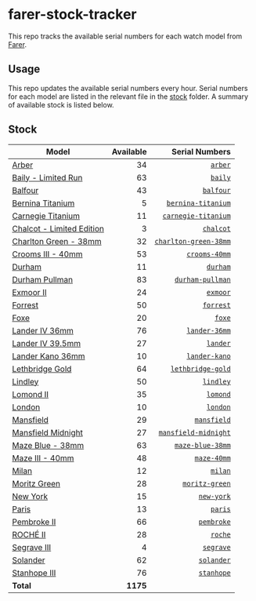 # farer-stock-tracker

This repo tracks the available serial numbers for each watch model from [Farer](https://farer.com).

## Usage

This repo updates the available serial numbers every hour. Serial numbers for each model are listed in the relevant file in the [stock](./stock) folder. A summary of available stock is listed below.

## Stock

| Model | Available | Serial Numbers |
| ----- | --------: | -------------: |
| [Arber](https://usd.farer.com/products/arber) | 34 | [`arber`](./stock/arber) |
| [Baily - Limited Run](https://usd.farer.com/products/baily) | 63 | [`baily`](./stock/baily) |
| [Balfour](https://usd.farer.com/products/balfour) | 43 | [`balfour`](./stock/balfour) |
| [Bernina Titanium](https://usd.farer.com/products/bernina-titanium) | 5 | [`bernina-titanium`](./stock/bernina-titanium) |
| [Carnegie Titanium](https://usd.farer.com/products/carnegie-titanium) | 11 | [`carnegie-titanium`](./stock/carnegie-titanium) |
| [Chalcot - Limited Edition](https://usd.farer.com/products/chalcot) | 3 | [`chalcot`](./stock/chalcot) |
| [Charlton Green - 38mm](https://usd.farer.com/products/charlton-green-38mm) | 32 | [`charlton-green-38mm`](./stock/charlton-green-38mm) |
| [Crooms III - 40mm](https://usd.farer.com/products/crooms-40mm) | 53 | [`crooms-40mm`](./stock/crooms-40mm) |
| [Durham](https://usd.farer.com/products/durham) | 11 | [`durham`](./stock/durham) |
| [Durham Pullman](https://usd.farer.com/products/durham-pullman) | 83 | [`durham-pullman`](./stock/durham-pullman) |
| [Exmoor II](https://usd.farer.com/products/exmoor) | 24 | [`exmoor`](./stock/exmoor) |
| [Forrest](https://usd.farer.com/products/forrest) | 50 | [`forrest`](./stock/forrest) |
| [Foxe](https://usd.farer.com/products/foxe) | 20 | [`foxe`](./stock/foxe) |
| [Lander IV 36mm](https://usd.farer.com/products/lander-36mm) | 76 | [`lander-36mm`](./stock/lander-36mm) |
| [Lander IV 39.5mm](https://usd.farer.com/products/lander) | 27 | [`lander`](./stock/lander) |
| [Lander Kano 36mm](https://usd.farer.com/products/lander-kano) | 10 | [`lander-kano`](./stock/lander-kano) |
| [Lethbridge Gold](https://usd.farer.com/products/lethbridge-gold) | 64 | [`lethbridge-gold`](./stock/lethbridge-gold) |
| [Lindley](https://usd.farer.com/products/lindley) | 50 | [`lindley`](./stock/lindley) |
| [Lomond II](https://usd.farer.com/products/lomond) | 35 | [`lomond`](./stock/lomond) |
| [London](https://usd.farer.com/products/london) | 10 | [`london`](./stock/london) |
| [Mansfield](https://usd.farer.com/products/mansfield) | 29 | [`mansfield`](./stock/mansfield) |
| [Mansfield Midnight](https://usd.farer.com/products/mansfield-midnight) | 27 | [`mansfield-midnight`](./stock/mansfield-midnight) |
| [Maze Blue - 38mm](https://usd.farer.com/products/maze-blue-38mm) | 63 | [`maze-blue-38mm`](./stock/maze-blue-38mm) |
| [Maze III - 40mm](https://usd.farer.com/products/maze-40mm) | 48 | [`maze-40mm`](./stock/maze-40mm) |
| [Milan](https://usd.farer.com/products/milan) | 12 | [`milan`](./stock/milan) |
| [Moritz Green](https://usd.farer.com/products/moritz-green) | 28 | [`moritz-green`](./stock/moritz-green) |
| [New York](https://usd.farer.com/products/new-york) | 15 | [`new-york`](./stock/new-york) |
| [Paris](https://usd.farer.com/products/paris) | 13 | [`paris`](./stock/paris) |
| [Pembroke II](https://usd.farer.com/products/pembroke) | 66 | [`pembroke`](./stock/pembroke) |
| [ROCHÉ II](https://usd.farer.com/products/roche) | 28 | [`roche`](./stock/roche) |
| [Segrave III](https://usd.farer.com/products/segrave) | 4 | [`segrave`](./stock/segrave) |
| [Solander](https://usd.farer.com/products/solander) | 62 | [`solander`](./stock/solander) |
| [Stanhope III](https://usd.farer.com/products/stanhope) | 76 | [`stanhope`](./stock/stanhope) |
| **Total** | **1175** | |
